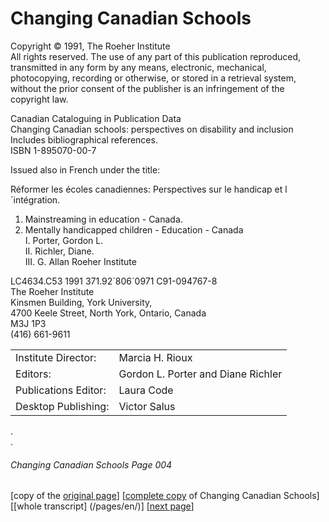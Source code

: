# Changing Canadian Schools
Copyright © 1991, The Roeher Institute  
All rights reserved. The use of any part of this publication reproduced,
transmitted in any form by any means, electronic, mechanical, photocopying,
recording or otherwise, or stored in a retrieval system, without the prior
consent of the publisher is an infringement of the copyright law.  

Canadian Cataloguing in Publication Data  
Changing Canadian schools: perspectives on disability and inclusion  
Includes bibliographical references.  
ISBN 1-895070-00-7  

Issued also in French under the title:  

Réformer les écoles canadiennes: Perspectives sur le handicap et l´intégration.  

1. Mainstreaming in education - Canada.  
2. Mentally handicapped children - Education - Canada  
I. Porter, Gordon L.  
II. Richler, Diane.  
III. G. Allan Roeher Institute    

LC4634.C53 1991 371.92´806´0971 C91-094767-8  
The Roeher Institute  
Kinsmen Building, York University,  
4700 Keele Street, North York, Ontario, Canada  
M3J 1P3  
(416) 661-9611  

|||
---|---
Institute Director:|Marcia H. Rioux
Editors:|Gordon L. Porter and Diane Richler
Publications Editor:|Laura Code
Desktop Publishing:|Victor Salus

.  
.  
###### Changing Canadian Schools Page 004

[copy of the [original page](/copies-from-original/CCS004.png)]
[[complete copy](/copies-from-original/BestCopy_Changing_Canadian_Schools_Perspectives_on_Disability_and_Inclusion.pdf) of Changing Canadian Schools]
[[whole transcript] (/pages/en/)]
[[next page](Changing_Canadian_Schools-005)]
